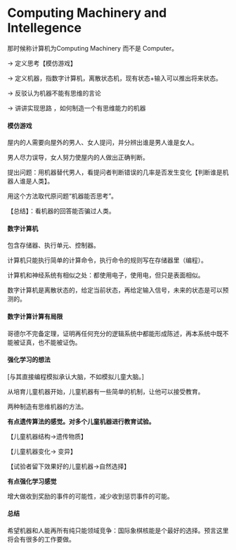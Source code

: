 # Computing Machinery and Intellegence

那时候称计算机为Computing Machinery 而不是 Computer。

-> 定义思考【模仿游戏】

-> 定义机器，指数字计算机，离散状态机，现有状态+输入可以推出将来状态。

->  反驳认为机器不能有思维的言论

-> 讲讲实现思路 ，如何制造一个有思维能力的机器

#### 模仿游戏

屋内的人需要向屋外的男人、女人提问，并分辨出谁是男人谁是女人。

男人尽力误导，女人努力使屋内的人做出正确判断。

提出问题：用机器替代男人，看提问者判断错误的几率是否发生变化【判断谁是机器人谁是人类】。

用这个方法取代原问题“机器能否思考”。

【总结】：看机器的回答能否骗过人类。

#### 数字计算机

包含存储器、执行单元、控制器。

计算机只能执行简单的计算命令，执行命令的规则写在存储器里（编程）。

计算机和神经系统有相似之处：都使用电子，使用电，但只是表面相似。

数字计算机是离散状态的，给定当前状态，再给定输入信号，未来的状态是可以预测的。

#### 数字计算计算有局限

哥德尔不完备定理，证明再任何充分的逻辑系统中都能形成陈述，再本系统中既不能被证真，也不能被证伪。

#### 强化学习的想法

[与其直接编程模拟承认大脑，不如模拟儿童大脑。]

从培育儿童机器开始，儿童机器有一些简单的机制，让他可以接受教育。

两种制造有思维机器的方法。

**有点遗传算法的感觉。对多个儿童机器进行教育试验。**

【儿童机器结构->遗传物质】

【儿童机器变化-> 变异】

【试验者留下效果好的儿童机器->自然选择】

**有点强化学习感觉**

增大做收到奖励的事件的可能性，减少收到惩罚事件的可能。

#### 总结

希望机器和人能再所有纯只能领域竞争：国际象棋核能是个最好的选择。预言这里将会有很多的工作要做。